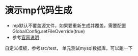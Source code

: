 # 演示mp代码生成

* mp默认不覆盖源文件，如果要重新生成并覆盖，需要配置GlobalConfig.setFileOverride(true)
* 参考[官网说明](https://mybatis.plus/guide/generator.html#%E4%BB%A3%E7%A0%81%E7%94%9F%E6%88%90%E5%99%A8)

自定义模板，参考src/test， 单元测试mysql数据库，可以跑一下